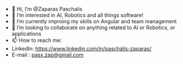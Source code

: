 - 👋 Hi, I’m @Zaparas Paschalis 
- 👀 I’m interested in AI, Robotics and all things software!
- 🌱 I’m currently improing my skills on Angular and team management
- 💞️ I’m looking to collaborate on anything related to AI or Robotics, or applications
- 📫 How to reach me:
- LinkedIn: https://www.linkedin.com/in/paschalis-zaparas/
- E-mail  : pasx.zap@gmail.com

<!---
Zaparas/Zaparas is a ✨ special ✨ repository because its `README.md` (this file) appears on your GitHub profile.
You can click the Preview link to take a look at your changes.
--->
